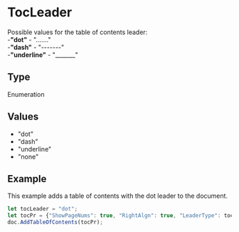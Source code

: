 # TocLeader

Possible values for the table of contents leader:\
-**"dot"** - "......."\
-**"dash"** - "-------"\
-**"underline"** - "_______"

## Type

Enumeration

## Values

- "dot"
- "dash"
- "underline"
- "none"


## Example

This example adds a table of contents with the dot leader to the document.

```javascript editor-docx
let tocLeader = "dot";
let tocPr = {"ShowPageNums": true, "RightAlgn": true, "LeaderType": tocLeader, "FormatAsLinks": true, "BuildFrom": {"OutlineLvls": 9}, "TocStyle": "standard"};
doc.AddTableOfContents(tocPr);
```
